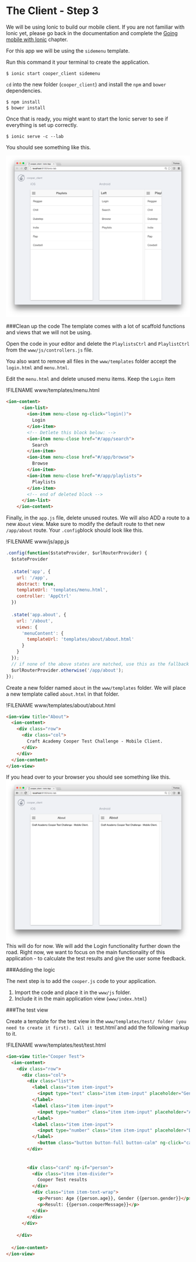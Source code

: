 # The Client - Step 3
We will be using Ionic to build our mobile client. If you are not familiar with Ionic yet, please go back in the documentation and complete the [Going mobile with Ionic](https://craftacademy.gitbooks.io/coding-as-a-craft/content/going_mobile_with_ionic.html) chapter.

For this app we will be using the `sidemenu` template. 

Run this command it your terminal to create the application.
```
$ ionic start cooper_client sidemenu
```

`cd` into the new folder (`cooper_client`) and install the `npm` and `bower` dependencies.
```
$ npm install
$ bower install
```
Once that is ready, you might want to start the Ionic server to see if everything is set up correctly.
```
$ ionic serve -c --lab
```
You should see something like this.

![Ionic Sidemenu template](/images/ionic-sidemenu-template.png)

###Clean up the code
The template comes with a lot of scaffold functions and views that we will not be using. 

Open the code in your editor and delete the `PlaylistsCtrl` and `PlaylistCtrl` from the `www/js/controllers.js` file.

You also want to remove all files in the `www/templates` folder accept the `login.html` and `menu.html`.

Edit the `menu.html` and delete unused menu items. Keep the `Login` item

!FILENAME www/templates/menu.html
```html
<ion-content>
      <ion-list>
        <ion-item menu-close ng-click="login()">
          Login
        </ion-item>
        <!-- Detlete this block below: -->
        <ion-item menu-close href="#/app/search">
          Search
        </ion-item>
        <ion-item menu-close href="#/app/browse">
          Browse
        </ion-item>
        <ion-item menu-close href="#/app/playlists">
          Playlists
        </ion-item>
        <!-- end of deleted block -->
      </ion-list>
    </ion-content>
```

Finally, in the `app.js` file, delete unused routes. We will also ADD a route to a new `About` view.  Make sure to modify the default route to thet new `/app/about` route. Your `.config`block should look like this.

!FILENAME www/js/app,js
```javascript
.config(function($stateProvider, $urlRouterProvider) {
  $stateProvider

  .state('app', {
    url: '/app',
    abstract: true,
    templateUrl: 'templates/menu.html',
    controller: 'AppCtrl'
  })

  .state('app.about', {
    url: '/about',
    views: {
      'menuContent': {
        templateUrl: 'templates/about/about.html'
      }
    }
  });
  // if none of the above states are matched, use this as the fallback
  $urlRouterProvider.otherwise('/app/about');
});
```
Create a new folder named `about` in the `www/templates` folder. We will place a new template called `about.html` in that folder.

!FILENAME www/templates/about/about.html
```html
<ion-view title="About">
  <ion-content>
    <div class="row">
      <div class="col">
        Craft Academy Cooper Test Challenge - Mobile Client.
      </div>
    </div>
  </ion-content>
</ion-view>
```
If you head over to your browser you should see something like this.
![The new About view](/images/cooper-mobile-about-template.png)
This will do for now. We will add the Login functionality further down the road. Right now, we want to focus on the main functionality of this application - to calculate the test results and give the user some feedback. 

###Adding the logic

The next step is to add the `cooper.js` code to your application.
1. Import the code and place it in the `www/js` folder.
2. Include it in the main application view (`www/index.html`)

###The test view

Create a template for the test view in the `www/templates/test/ folder (you need to create it first). Call it `test.html`and add the following markup to it.

!FILENAME www/templates/test/test.html
```html
<ion-view title="Cooper Test">
  <ion-content>
    <div class="row">
      <div class="col">
        <div class="list">
          <label class="item item-input">
            <input type="text" class="item item-input" placeholder="Gender" ng-model="data.gender">
          </label>
          <label class="item item-input">
            <input type="number" class="item item-input" placeholder="Age" ng-model="data.age">
          </label>
          <label class="item item-input">
            <input type="number" class="item item-input" placeholder="Distance" ng-model="data.distance">
          </label>
            <button class="button button-full button-calm" ng-click="calculateCooper()">Send</button>
        </div>


        <div class="card" ng-if="person">
          <div class="item item-divider">
            Cooper Test results
          </div>
          <div class="item item-text-wrap">
            <p>Person: Age {{person.age}}, Gender {{person.gender}}</p>
            <p>Result: {{person.cooperMessage}}</p>
          </div>
        </div>
      </div>

    </div>

  </ion-content>
</ion-view>

```





